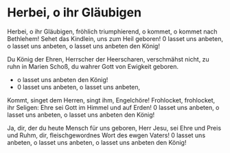 # Herbei, o ihr Gläubigen

Herbei, o ihr Gläubigen, fröhlich triumphierend, o kommet, o kommet nach Bethlehem! Sehet das Kindlein, uns zum Heil geboren! 0 lasset uns anbeten, o lasset uns anbeten, o lasset uns anbeten den König!

Du König der Ehren, Herrscher der Heerscharen, verschmähst nicht, zu ruhn in Marien Schoß, du wahrer Gott von Ewigkeit geboren.

- o lasset uns anbeten den König!
- 0 lasset uns anbeten, o lasset uns anbeten,

Kommt, singet dem Herren, singt ihm, Engelchöre! Frohlocket, frohlocket, ihr Seligen: Ehre sei Gott im Himmel und auf Erden! 0 lasset uns anbeten, o lasset uns anbeten, o lasset uns anbeten den König!

Ja, dir, der du heute Mensch für uns geboren, Herr Jesu, sei Ehre und Preis und Ruhm, dir, fleischgewordnes Wort des ewgen Vaters! 0 lasset uns anbeten, o lasset uns anbeten, o lasset uns anbeten den König!

